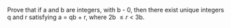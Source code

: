 Prove that if a and b are integers, with b  - 0, then there exist unique integers q and r 
   satisfying a = qb + r, where 2b $\leq{r}$ < 3b.